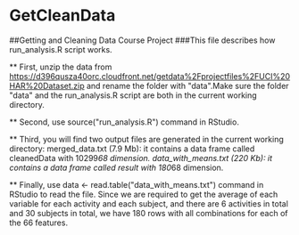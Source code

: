 # GetCleanData

##Getting and Cleaning Data Course Project
###This file describes how run_analysis.R script works.

** First, unzip the data from https://d396qusza40orc.cloudfront.net/getdata%2Fprojectfiles%2FUCI%20HAR%20Dataset.zip and rename the folder with "data".Make sure the folder "data" and the run_analysis.R script are both in the current working directory.

** Second, use source("run_analysis.R") command in RStudio.

** Third, you will find two output files are generated in the current working directory:
merged_data.txt (7.9 Mb): it contains a data frame called cleanedData with 10299*68 dimension.
data_with_means.txt (220 Kb): it contains a data frame called result with 180*68 dimension.

** Finally, use data <- read.table("data_with_means.txt") command in RStudio to read the file. Since we are required to get the average of each variable for each activity and each subject, and there are 6 activities in total and 30 subjects in total, we have 180 rows with all combinations for each of the 66 features.
